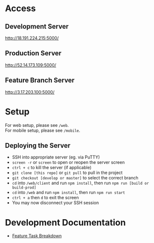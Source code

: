# Access

## Development Server
http://18.191.224.215:5000/

## Production Server
http://52.14.173.109:5000/

## Feature Branch Server
http://3.17.203.100:5000/

# Setup

For web setup, please see `/web`.  
For mobile setup, please see `/mobile`.

## Deploying the Server

- SSH into appropriate server (eg. via PuTTY)
- `screen -r` or `screen` to open or reopen the server screen
- `ctrl + c` to kill the server (if applicable)
- `git clone [this repo]` or `git pull` to pull in the project
- `git checkout [develop or master]` to select the correct branch
- `cd` into `/web/client` and run `npm install`, then run `npm run [build or build-prod]`
- `cd` into `/web` and run `npm install`, then run `npm run start`
- `ctrl + a` then `d` to exit the screen
- You may now disconnect your SSH session

# Development Documentation

- [Feature Task Breakdown](https://docs.google.com/spreadsheets/d/1Of-uKO3uS7N0g9iKk9wQNg0DKotKLKIcH9sKwsX65v8/edit?usp=sharing)
